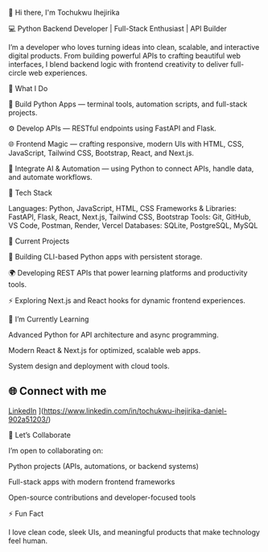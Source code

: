 👋 Hi there, I'm Tochukwu Ihejirika

💻 Python Backend Developer | Full-Stack Enthusiast | API Builder

I’m a developer who loves turning ideas into clean, scalable, and interactive digital products.
From building powerful APIs to crafting beautiful web interfaces, I blend backend logic with frontend creativity to deliver full-circle web experiences.

🚀 What I Do

🐍 Build Python Apps — terminal tools, automation scripts, and full-stack projects.

⚙️ Develop APIs — RESTful endpoints using FastAPI and Flask.

🌐 Frontend Magic — crafting responsive, modern UIs with
HTML, CSS, JavaScript, Tailwind CSS, Bootstrap, React, and Next.js.


🧠 Integrate AI & Automation — using Python to connect APIs, handle data, and automate workflows.

🧩 Tech Stack

Languages: Python, JavaScript, HTML, CSS
Frameworks & Libraries: FastAPI, Flask, React, Next.js, Tailwind CSS, Bootstrap
Tools: Git, GitHub, VS Code, Postman, Render, Vercel
Databases: SQLite, PostgreSQL, MySQL

🔭 Current Projects

🧰 Building CLI-based Python apps with persistent storage.

🌍 Developing REST APIs that power learning platforms and productivity tools.

⚡ Exploring Next.js and React hooks for dynamic frontend experiences.

🌱 I’m Currently Learning

Advanced Python for API architecture and async programming.

Modern React & Next.js for optimized, scalable web apps.

System design and deployment with cloud tools.

## 🌐 Connect with me  
[LinkedIn]([https://www.linkedin.com/in/your-linkedin-username)
](https://www.linkedin.com/in/tochukwu-ihejirika-daniel-902a51203/)

🤝 Let’s Collaborate

I’m open to collaborating on:

Python projects (APIs, automations, or backend systems)

Full-stack apps with modern frontend frameworks

Open-source contributions and developer-focused tools

⚡ Fun Fact

I love clean code, sleek UIs, and meaningful products that make technology feel human.
